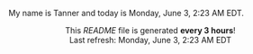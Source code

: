 My name is Tanner and today is Monday, June 3, 2:23 AM EDT.

<p align="center">This <i>README</i> file is generated <b>every 3 hours</b>!</br>Last refresh: Monday, June 3, 2:23 AM EDT<br /></p>

